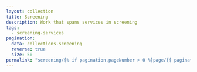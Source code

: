 ```yaml
---
layout: collection
title: Screening
description: Work that spans services in screening
tags:
  - screening-services
pagination:
  data: collections.screening
  reverse: true
  size: 50
permalink: "screening/{% if pagination.pageNumber > 0 %}page/{{ pagination.pageNumber + 1 }}{% endif %}/"
---
```

